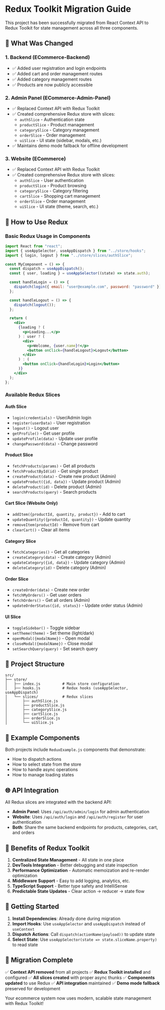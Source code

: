 # Redux Toolkit Migration Guide

This project has been successfully migrated from React Context API to Redux Toolkit for state management across all three components.

## 🎯 **What Was Changed**

### 1. **Backend (ECommerce-Backend)**

- ✅ Added user registration and login endpoints
- ✅ Added cart and order management routes
- ✅ Added category management routes
- ✅ Products are now publicly accessible

### 2. **Admin Panel (ECommerce-Admin-Panel)**

- ✅ Replaced Context API with Redux Toolkit
- ✅ Created comprehensive Redux store with slices:
  - `authSlice` - Authentication state
  - `productSlice` - Product management
  - `categorySlice` - Category management
  - `orderSlice` - Order management
  - `uiSlice` - UI state (sidebar, modals, etc.)
- ✅ Maintains demo mode fallback for offline development

### 3. **Website (ECommerce)**

- ✅ Replaced Context API with Redux Toolkit
- ✅ Created comprehensive Redux store with slices:
  - `authSlice` - User authentication
  - `productSlice` - Product browsing
  - `categorySlice` - Category filtering
  - `cartSlice` - Shopping cart management
  - `orderSlice` - Order management
  - `uiSlice` - UI state (theme, search, etc.)

## 🚀 **How to Use Redux**

### **Basic Redux Usage in Components**

```jsx
import React from "react";
import { useAppSelector, useAppDispatch } from "../store/hooks";
import { login, logout } from "../store/slices/authSlice";

const MyComponent = () => {
  const dispatch = useAppDispatch();
  const { user, loading } = useAppSelector((state) => state.auth);

  const handleLogin = () => {
    dispatch(login({ email: "user@example.com", password: "password" }));
  };

  const handleLogout = () => {
    dispatch(logout());
  };

  return (
    <div>
      {loading ? (
        <p>Loading...</p>
      ) : user ? (
        <div>
          <p>Welcome, {user.name}!</p>
          <button onClick={handleLogout}>Logout</button>
        </div>
      ) : (
        <button onClick={handleLogin}>Login</button>
      )}
    </div>
  );
};
```

### **Available Redux Slices**

#### **Auth Slice**

- `login(credentials)` - User/Admin login
- `register(userData)` - User registration
- `logout()` - Logout user
- `getProfile()` - Get user profile
- `updateProfile(data)` - Update user profile
- `changePassword(data)` - Change password

#### **Product Slice**

- `fetchProducts(params)` - Get all products
- `fetchProductById(id)` - Get single product
- `createProduct(data)` - Create new product (Admin)
- `updateProduct({id, data})` - Update product (Admin)
- `deleteProduct(id)` - Delete product (Admin)
- `searchProducts(query)` - Search products

#### **Cart Slice (Website Only)**

- `addItem({productId, quantity, product})` - Add to cart
- `updateQuantity({productId, quantity})` - Update quantity
- `removeItem(productId)` - Remove from cart
- `clearCart()` - Clear all items

#### **Category Slice**

- `fetchCategories()` - Get all categories
- `createCategory(data)` - Create category (Admin)
- `updateCategory({id, data})` - Update category (Admin)
- `deleteCategory(id)` - Delete category (Admin)

#### **Order Slice**

- `createOrder(data)` - Create new order
- `fetchMyOrders()` - Get user orders
- `fetchOrders()` - Get all orders (Admin)
- `updateOrderStatus({id, status})` - Update order status (Admin)

#### **UI Slice**

- `toggleSidebar()` - Toggle sidebar
- `setTheme(theme)` - Set theme (light/dark)
- `openModal({modalName})` - Open modal
- `closeModal({modalName})` - Close modal
- `setSearchQuery(query)` - Set search query

## 🔧 **Project Structure**

```
src/
├── store/
│   ├── index.js          # Main store configuration
│   ├── hooks.js          # Redux hooks (useAppSelector, useAppDispatch)
│   └── slices/           # Redux slices
│       ├── authSlice.js
│       ├── productSlice.js
│       ├── categorySlice.js
│       ├── cartSlice.js
│       ├── orderSlice.js
│       └── uiSlice.js
```

## 📱 **Example Components**

Both projects include `ReduxExample.js` components that demonstrate:

- How to dispatch actions
- How to select state from the store
- How to handle async operations
- How to manage loading states

## 🌐 **API Integration**

All Redux slices are integrated with the backend API:

- **Admin Panel**: Uses `/api/auth/admin/login` for admin authentication
- **Website**: Uses `/api/auth/login` and `/api/auth/register` for user authentication
- **Both**: Share the same backend endpoints for products, categories, cart, and orders

## 🎨 **Benefits of Redux Toolkit**

1. **Centralized State Management** - All state in one place
2. **DevTools Integration** - Better debugging and state inspection
3. **Performance Optimization** - Automatic memoization and re-render optimization
4. **Middleware Support** - Easy to add logging, analytics, etc.
5. **TypeScript Support** - Better type safety and IntelliSense
6. **Predictable State Updates** - Clear action → reducer → state flow

## 🚦 **Getting Started**

1. **Install Dependencies**: Already done during migration
2. **Import Hooks**: Use `useAppSelector` and `useAppDispatch` instead of `useContext`
3. **Dispatch Actions**: Call `dispatch(actionName(payload))` to update state
4. **Select State**: Use `useAppSelector(state => state.sliceName.property)` to read state

## 🔄 **Migration Complete**

✅ **Context API removed** from all projects
✅ **Redux Toolkit installed** and configured
✅ **All slices created** with proper async thunks
✅ **Components updated** to use Redux
✅ **API integration** maintained
✅ **Demo mode fallback** preserved for development

Your ecommerce system now uses modern, scalable state management with Redux Toolkit!
